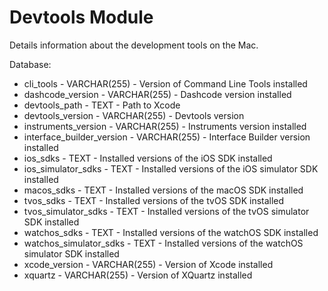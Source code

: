 Devtools Module
==============

Details information about the development tools on the Mac.

Database:
* cli_tools - VARCHAR(255) - Version of Command Line Tools installed
* dashcode_version - VARCHAR(255) - Dashcode version installed
* devtools_path - TEXT - Path to Xcode
* devtools_version - VARCHAR(255) - Devtools version
* instruments_version - VARCHAR(255) - Instruments version installed
* interface_builder_version - VARCHAR(255) - Interface Builder version installed
* ios_sdks - TEXT - Installed versions of the iOS SDK installed
* ios_simulator_sdks - TEXT - Installed versions of the iOS simulator SDK installed
* macos_sdks - TEXT - Installed versions of the macOS SDK installed
* tvos_sdks - TEXT - Installed versions of the tvOS SDK installed
* tvos_simulator_sdks - TEXT - Installed versions of the tvOS simulator SDK installed
* watchos_sdks - TEXT - Installed versions of the watchOS SDK installed
* watchos_simulator_sdks - TEXT - Installed versions of the watchOS simulator SDK installed
* xcode_version - VARCHAR(255) - Version of Xcode installed
* xquartz - VARCHAR(255) - Version of XQuartz installed


